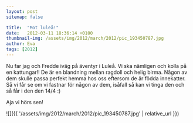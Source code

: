 ```yaml
---
layout: post
sitemap: false

title:  "Mot luleå!"
date:   2012-03-11 18:36:14 +0100
thumbnail-img: /assets/img/2012/march/2012/pic_193450787.jpg
author: Eva
tags: [2012]
---
```


Nu far jag och Fredde iväg på äventyr i Luleå. Vi ska nämligen och kolla på en kattungar!! De är en blandning mellan ragdoll och helig birma. Någon av dem skulle passa perfekt hemma hos oss eftersom de är födda innekatter. Så vi får se om vi fastnar för någon av dem, isåfall så kan vi tinga den och så får i den den 14/4 :) 

Aja vi hörs sen!

![]({{ '/assets/img/2012/march/2012/pic_193450787.jpg'  | relative_url }})

